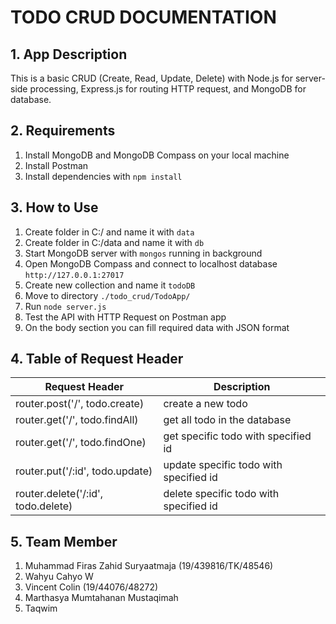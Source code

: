 # TODO CRUD DOCUMENTATION


## 1. App Description
This is a basic CRUD (Create, Read, Update, Delete) with Node.js for server-side processing, Express.js for routing HTTP request, and MongoDB for database.

## 2. Requirements
1. Install MongoDB and MongoDB Compass on your local machine
3. Install Postman
2. Install dependencies with `npm install`

## 3. How to Use
1. Create folder in C:/ and name it with `data`
2. Create folder in C:/data and name it with `db`
3. Start MongoDB server with `mongos` running in background
4. Open MongoDB Compass and connect to localhost database `http://127.0.0.1:27017`
5. Create new collection and name it `todoDB`
6. Move to directory `./todo_crud/TodoApp/`
7. Run `node server.js`
8. Test the API with HTTP Request on Postman app
9. On the body section you can fill required data with JSON format

## 4. Table of Request Header

| Request Header                     | Description                             |
| -----------------------------------|-----------------------------------------|
| router.post('/', todo.create)      | create a new todo                       |
| router.get('/',  todo.findAll)     | get all todo in the database            |
| router.get('/', todo.findOne)      | get specific todo with specified id     |
| router.put('/:id', todo.update)    | update specific todo with specified id  |
| router.delete('/:id', todo.delete) | delete specific todo with specified id  |

## 5. Team Member
1. Muhammad Firas Zahid Suryaatmaja (19/439816/TK/48546)
2. Wahyu Cahyo W 
3. Vincent Colin (19/44076/48272)
4. Marthasya Mumtahanan Mustaqimah
5. Taqwim
